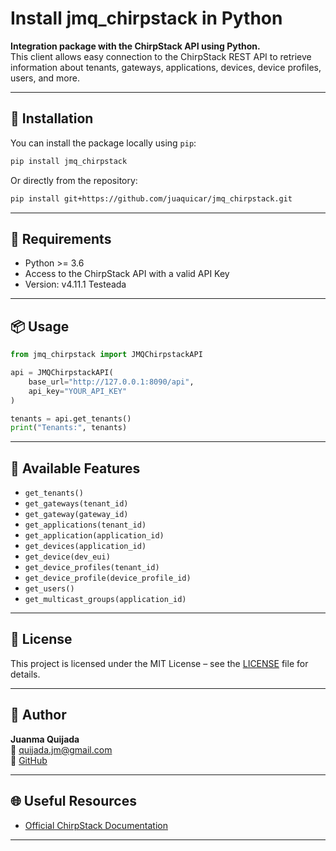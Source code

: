 # Install jmq_chirpstack in Python

**Integration package with the ChirpStack API using Python.**  
This client allows easy connection to the ChirpStack REST API to retrieve information about tenants, gateways, applications, devices, device profiles, users, and more.

---

## 🚀 Installation

You can install the package locally using `pip`:

```bash
pip install jmq_chirpstack
```

Or directly from the repository:

```bash
pip install git+https://github.com/juaquicar/jmq_chirpstack.git
```

---

## 🧰 Requirements

- Python >= 3.6
- Access to the ChirpStack API with a valid API Key
- Version: v4.11.1 Testeada


---

## 📦 Usage

```python
from jmq_chirpstack import JMQChirpstackAPI

api = JMQChirpstackAPI(
    base_url="http://127.0.0.1:8090/api",
    api_key="YOUR_API_KEY"
)

tenants = api.get_tenants()
print("Tenants:", tenants)
```

---

## 🧪 Available Features

- `get_tenants()`
- `get_gateways(tenant_id)`
- `get_gateway(gateway_id)`
- `get_applications(tenant_id)`
- `get_application(application_id)`
- `get_devices(application_id)`
- `get_device(dev_eui)`
- `get_device_profiles(tenant_id)`
- `get_device_profile(device_profile_id)`
- `get_users()`
- `get_multicast_groups(application_id)`

---

## 📜 License

This project is licensed under the MIT License – see the [LICENSE](LICENSE) file for details.

---

## 👤 Author

**Juanma Quijada**  
📧 quijada.jm@gmail.com  
🔗 [GitHub](https://github.com/juaquicar)

---

## 🌐 Useful Resources

- [Official ChirpStack Documentation](https://www.chirpstack.io/docs/)

---

